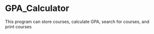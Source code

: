 # GPA_Calculator
This program can store courses, calculate GPA, search for courses, and print courses
